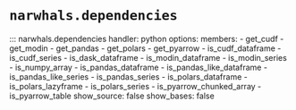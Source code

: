 # `narwhals.dependencies`

::: narwhals.dependencies
    handler: python
    options:
      members:
        - get_cudf
        - get_modin
        - get_pandas
        - get_polars
        - get_pyarrow
        - is_cudf_dataframe
        - is_cudf_series
        - is_dask_dataframe
        - is_modin_dataframe
        - is_modin_series
        - is_numpy_array
        - is_pandas_dataframe
        - is_pandas_like_dataframe
        - is_pandas_like_series
        - is_pandas_series
        - is_polars_dataframe
        - is_polars_lazyframe
        - is_polars_series
        - is_pyarrow_chunked_array
        - is_pyarrow_table
      show_source: false
      show_bases: false
